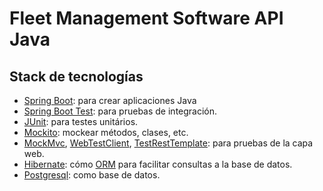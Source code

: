 # Fleet Management Software API Java

## Stack de tecnologías

* [Spring Boot](https://spring.io/projects/spring-boot/): para
  crear aplicaciones Java
* [Spring Boot Test](https://docs.spring.io/spring-boot/docs/current/reference/html/features.html#features.testing.spring-boot-applications):
  para pruebas de integración.
* [JUnit](https://junit.org/junit5/): para testes unitários.
* [Mockito](https://site.mockito.org/): mockear métodos, clases, etc.
* [MockMvc](https://spring.io/guides/gs/testing-web/),
[WebTestClient](https://docs.spring.io/spring-framework/reference/testing/webtestclient.html),
[TestRestTemplate](https://www.baeldung.com/spring-boot-testresttemplate): para
pruebas de la capa web.
* [Hibernate](https://docs.spring.io/spring-framework/reference/data-access/orm/hibernate.html):
  cómo [ORM](https://en.wikipedia.org/wiki/Object%E2%80%93relational_mapping)
  para facilitar consultas a la base de datos.
* [Postgresql](https://www.postgresql.org/): como base de datos.
